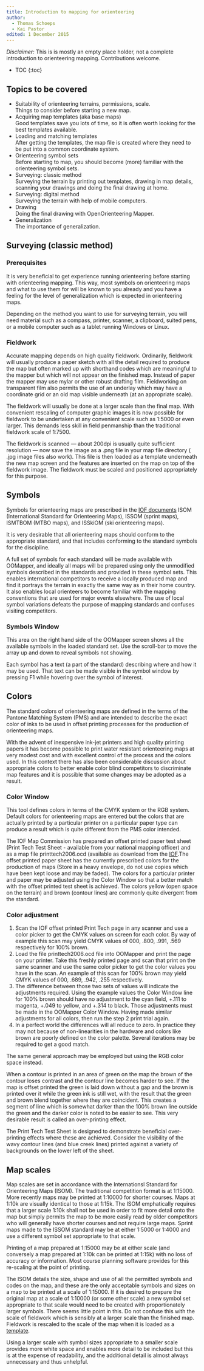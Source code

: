 ```yaml
---
title: Introduction to mapping for orienteering
author:
  - Thomas Schoeps
  - Kai Pastor
edited: 1 December 2015
---
```


*Disclaimer:* This is is mostly an empty place holder, not a complete introduction to orienteering mapping. Contributions welcome.

* TOC
{:toc}

## Topics to be covered

 - Suitability of orienteering terrains, permissions, scale.<br />
   Things to consider before starting a new map.
 - Acquiring map templates (aka base maps)<br />
   Good templates save you lots of time, so it is often worth looking for the best templates available.
 - Loading and matching templates<br />
   After getting the templates, the map file is created where they need to be put into a common coordinate system.
 - Orienteering symbol sets<br />
   Before starting to map, you should become (more) familiar with the orienteering symbol sets.
 - Surveying: classic method<br />
   Surveying the terrain by printing out templates, drawing in map details, scanning your drawings and doing the final drawing at home.
 - Surveying: digital method<br />
   Surveying the terrain with help of mobile computers.
 - Drawing<br />
   Doing the final drawing with OpenOrienteering Mapper.
 - Generalization<br />
   The importance of generalization.


## Surveying (classic method)

### Prerequisites

It is very beneficial to get experience running orienteering before starting with orienteering mapping. This way, most symbols on orienteering maps and what to use them for will be known to you already and you have a feeling for the level of generalization which is expected in orienteering maps.

Depending on the method you want to use for surveying terrain, you will need material such as a compass, printer, scanner, a clipboard, suited pens, or a mobile computer such as a tablet running Windows or Linux.


### Fieldwork

Accurate mapping depends on high quality fieldwork. Ordinarily, fieldwork will usually produce a paper sketch with all the detail required to produce the map but often marked up with shorthand codes which are meaningful to the mapper but which will not appear on the finished map. Instead of paper the mapper may use mylar or other robust drafting film. Fieldworking on transparent film also permits the use of an underlay which may have a coordinate grid or an old map visible underneath (at an appropriate scale).

The fieldwork will usually be done at a larger scale than the final map. With convenient rescaling of computer graphic images it is now possible for fieldwork to be undertaken at any convenient scale such as 1:5000 or even larger. This demands less skill in field penmanship than the traditional fieldwork scale of 1:7500.

The fieldwork is scanned &#8212; about 200dpi is usually quite sufficient resolution &#8212; now save the image as a .png file in your map file directory ( .jpg image files also work). This file is then loaded as a template underneath the new map screen and the features are inserted on the map on top of the fieldwork image. The fieldwork must be scaled and positioned appropriately for this purpose.


## Symbols

Symbols for orienteering maps are prescribed in the [IOF documents](http://orienteering.org/resources/mapping/) ISOM (International Standard for Orienteering Maps),  ISSOM (sprint maps), ISMTBOM (MTBO maps), and ISSkiOM (ski orienteering maps).

It is very desirable that all orienteering maps should conform to the appropriate standard, and that includes conforming to the standard symbols for the discipline.

A full set of symbols for each standard will be made available with OOMapper, and ideally all maps will be prepared using only the unmodified symbols described in the standards and provided in these symbol sets.  This enables international competitors to receive a locally produced map and find it portrays the terrain in exactly the same way as in their home country.  It also enables local orienteers to become familiar with the mapping conventions that are used for major events elsewhere.  The use of local symbol variations defeats the purpose of mapping standards and confuses visiting competitors.


### Symbols Window

This area on the right hand side of the OOMapper screen shows all the available symbols in the loaded standard set.  Use the scroll-bar to move the array up and down to reveal symbols not showing.

Each symbol has a text (a part of the standard) describing where and how it may be used.  That text can be made visible in the symbol window by pressing F1 while hovering over the symbol of interest.



## Colors

The standard colors of orienteering maps are defined in the terms of the Pantone Matching System (PMS) and are intended to describe the exact color of inks to be used in offset printing processes for the production of orienteering maps.

With the advent of inexpensive ink-jet printers and high quality printing papers it has become possible to print water resistant orienteering maps at very modest cost and with excellent control of the process and the colors used.  In this context there has also been considerable discussion about appropriate colors to better enable color blind competitors to discriminate map features and it is possible that some changes may be adopted as a result.

### Color Window

This tool defines colors in terms of the CMYK system or the RGB system.  Default colors for orienteering maps are entered but the colors that are actually printed by a particular printer on a particular paper type can produce a result which is quite different from the PMS color intended.

The IOF Map Commission has prepared an offset printed paper test sheet (Print Tech Test Sheet - available from your national mapping officer) and as a map file printtech2006.ocd (available as download from the [IOF](http://orienteering.org/resources/mapping/test-sheet-for-assessing-print-quality-for-orienteering-maps/).The offset printed paper sheet has the currently prescribed colors for the production of maps (Store in a heavy envelope, do not use copies which have been kept loose and may be faded).   The colors for a particular printer and paper may be adjusted using the Color Window so that a better match with the offset printed test sheet is achieved.  The colors yellow (open space on the terrain) and brown (contour lines) are commonly quite divergent from the standard.

### Color adjustment

1. Scan the IOF offset printed Print Tech page in any scanner and use a color picker to get the CMYK values on screen for each color.  By way of example this scan may yield CMYK values of 000, .800, .991, .569 respectively for 100% brown.
2. Load the file printtech2006.ocd file into OOMapper and print the page on your printer.  Take this freshly printed page and scan that print on the same scanner and use the same color picker to get the color values you have in the scan.  An example of this scan for 100% brown may yield CMYK values of 000, .689, .942, .255 respectively.
3. The difference between those two sets of values will indicate the adjustments required.  Using the example values the Color Window line for 100% brown should have no adjustment to the cyan field, +.111 to magenta, +.049 to yellow, and +.314 to black.  Those adjustments must be made in the OOMapper Color Window.  Having made similar adjustments for all colors, then run the step 2 print trial again.
4. In a perfect world the differences will all reduce to zero.  In practice they may not because of non-linearities in the hardware and colors like brown are poorly defined on the color palette.  Several iterations may be required to get a good match.

The same general approach may be employed but using the RGB color space instead. 

When a contour is printed in an area of green on the map the brown of the contour loses contrast and the contour line becomes harder to see.  If the map is offset printed the green is laid down without a gap and the brown is printed over it while the green ink is still wet, with the result that the green and brown blend together where they are coincident.  This creates a segment of line which is somewhat darker than the 100% brown line outside the green and the darker color is noted to be easier to see.  This very desirable result is called an over-printing effect. 

The Print Tech Test Sheet is designed to demonstrate beneficial over-printing effects where these are achieved.  Consider the visibility of the wavy contour lines (and blue creek lines) printed against a variety of backgrounds on the lower left of the sheet.


## Map scales

Map scales are set in accordance with the Internationsl Standard for Orienteering Maps (ISOM). The traditional competition format is at 1:15000. More recently maps may be printed at 1:10000 for shorter courses. Maps at 1:10k are visually identical to those at 1:15k.  The ISOM emphatically requires that a larger scale 1:10k shall not be used in order to fit more detail onto the map but simply permits the map to be more easily read by older competitors who will generally have shorter courses and not require large maps. Sprint maps made to the ISSOM standard may be at either 1:5000 or 1:4000 and use a different symbol set appropriate to that scale.

Printing of a map prepared at 1:15000 may be at either scale (and conversely a map prepared at 1:10k can be printed at 1:15k) with no loss of accuracy or information. Most course planning software provides for this re-scaling at the point of printing.

The ISOM details the size, shape and use of all the permitted symbols and codes on the map, and these are the only acceptable symbols and sizes on a map to be printed at a scale of 1:15000.  If it is desired to prepare the original map at a scale of 1:10000 (or some other scale) a new symbol set appropriate to that scale would need to be created with proportionately larger symbols.  There seems little point in this.
Do not confuse this with the scale of fieldwork which is sensibly at a larger scale than the finished map.  Fieldwork is rescaled to the scale of the map when it is loaded as a [template](templates.md).

Using a larger scale with symbol sizes appropriate to a smaller scale provides more white space and enables more detail to be included but this is at the expense of readability, and the additional detail is almost always unnecessary and thus unhelpful.
